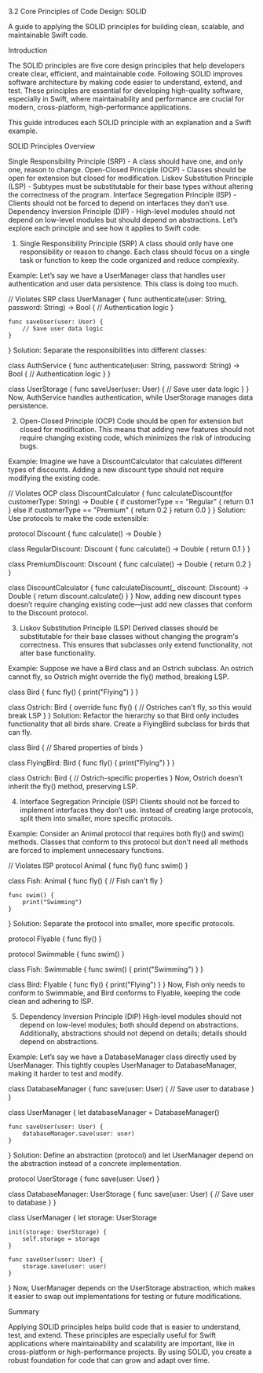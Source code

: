 3.2 Core Principles of Code Design: SOLID

A guide to applying the SOLID principles for building clean, scalable, and maintainable Swift code.

Introduction

The SOLID principles are five core design principles that help developers create clear, efficient, and maintainable code. Following SOLID improves software architecture by making code easier to understand, extend, and test. These principles are essential for developing high-quality software, especially in Swift, where maintainability and performance are crucial for modern, cross-platform, high-performance applications.

This guide introduces each SOLID principle with an explanation and a Swift example.

SOLID Principles Overview

Single Responsibility Principle (SRP) - A class should have one, and only one, reason to change.
Open-Closed Principle (OCP) - Classes should be open for extension but closed for modification.
Liskov Substitution Principle (LSP) - Subtypes must be substitutable for their base types without altering the correctness of the program.
Interface Segregation Principle (ISP) - Clients should not be forced to depend on interfaces they don’t use.
Dependency Inversion Principle (DIP) - High-level modules should not depend on low-level modules but should depend on abstractions.
Let’s explore each principle and see how it applies to Swift code.

1. Single Responsibility Principle (SRP)
A class should only have one responsibility or reason to change. Each class should focus on a single task or function to keep the code organized and reduce complexity.

Example: Let’s say we have a UserManager class that handles user authentication and user data persistence. This class is doing too much.

// Violates SRP
class UserManager {
    func authenticate(user: String, password: String) -> Bool {
        // Authentication logic
    }
    
    func saveUser(user: User) {
        // Save user data logic
    }
}
Solution: Separate the responsibilities into different classes:

class AuthService {
    func authenticate(user: String, password: String) -> Bool {
        // Authentication logic
    }
}

class UserStorage {
    func saveUser(user: User) {
        // Save user data logic
    }
}
Now, AuthService handles authentication, while UserStorage manages data persistence.

2. Open-Closed Principle (OCP)
Code should be open for extension but closed for modification. This means that adding new features should not require changing existing code, which minimizes the risk of introducing bugs.

Example: Imagine we have a DiscountCalculator that calculates different types of discounts. Adding a new discount type should not require modifying the existing code.

// Violates OCP
class DiscountCalculator {
    func calculateDiscount(for customerType: String) -> Double {
        if customerType == "Regular" {
            return 0.1
        } else if customerType == "Premium" {
            return 0.2
        }
        return 0.0
    }
}
Solution: Use protocols to make the code extensible:

protocol Discount {
    func calculate() -> Double
}

class RegularDiscount: Discount {
    func calculate() -> Double {
        return 0.1
    }
}

class PremiumDiscount: Discount {
    func calculate() -> Double {
        return 0.2
    }
}

class DiscountCalculator {
    func calculateDiscount(_ discount: Discount) -> Double {
        return discount.calculate()
    }
}
Now, adding new discount types doesn’t require changing existing code—just add new classes that conform to the Discount protocol.

3. Liskov Substitution Principle (LSP)
Derived classes should be substitutable for their base classes without changing the program's correctness. This ensures that subclasses only extend functionality, not alter base functionality.

Example: Suppose we have a Bird class and an Ostrich subclass. An ostrich cannot fly, so Ostrich might override the fly() method, breaking LSP.

class Bird {
    func fly() {
        print("Flying")
    }
}

class Ostrich: Bird {
    override func fly() {
        // Ostriches can't fly, so this would break LSP
    }
}
Solution: Refactor the hierarchy so that Bird only includes functionality that all birds share. Create a FlyingBird subclass for birds that can fly.

class Bird {
    // Shared properties of birds
}

class FlyingBird: Bird {
    func fly() {
        print("Flying")
    }
}

class Ostrich: Bird {
    // Ostrich-specific properties
}
Now, Ostrich doesn’t inherit the fly() method, preserving LSP.

4. Interface Segregation Principle (ISP)
Clients should not be forced to implement interfaces they don’t use. Instead of creating large protocols, split them into smaller, more specific protocols.

Example: Consider an Animal protocol that requires both fly() and swim() methods. Classes that conform to this protocol but don’t need all methods are forced to implement unnecessary functions.

// Violates ISP
protocol Animal {
    func fly()
    func swim()
}

class Fish: Animal {
    func fly() {
        // Fish can't fly
    }
    
    func swim() {
        print("Swimming")
    }
}
Solution: Separate the protocol into smaller, more specific protocols.

protocol Flyable {
    func fly()
}

protocol Swimmable {
    func swim()
}

class Fish: Swimmable {
    func swim() {
        print("Swimming")
    }
}

class Bird: Flyable {
    func fly() {
        print("Flying")
    }
}
Now, Fish only needs to conform to Swimmable, and Bird conforms to Flyable, keeping the code clean and adhering to ISP.

5. Dependency Inversion Principle (DIP)
High-level modules should not depend on low-level modules; both should depend on abstractions. Additionally, abstractions should not depend on details; details should depend on abstractions.

Example: Let’s say we have a DatabaseManager class directly used by UserManager. This tightly couples UserManager to DatabaseManager, making it harder to test and modify.

class DatabaseManager {
    func save(user: User) {
        // Save user to database
    }
}

class UserManager {
    let databaseManager = DatabaseManager()
    
    func saveUser(user: User) {
        databaseManager.save(user: user)
    }
}
Solution: Define an abstraction (protocol) and let UserManager depend on the abstraction instead of a concrete implementation.

protocol UserStorage {
    func save(user: User)
}

class DatabaseManager: UserStorage {
    func save(user: User) {
        // Save user to database
    }
}

class UserManager {
    let storage: UserStorage
    
    init(storage: UserStorage) {
        self.storage = storage
    }
    
    func saveUser(user: User) {
        storage.save(user: user)
    }
}
Now, UserManager depends on the UserStorage abstraction, which makes it easier to swap out implementations for testing or future modifications.

Summary

Applying SOLID principles helps build code that is easier to understand, test, and extend. These principles are especially useful for Swift applications where maintainability and scalability are important, like in cross-platform or high-performance projects. By using SOLID, you create a robust foundation for code that can grow and adapt over time.
